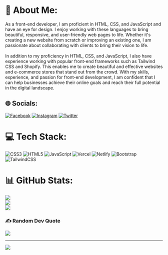 # 💫 About Me:
As a front-end developer, I am proficient in HTML, CSS, and JavaScript and have an eye for design. I enjoy working with these languages to bring beautiful, responsive, and user-friendly web pages to life. Whether it's creating a new website from scratch or improving an existing one, I am passionate about collaborating with clients to bring their vision to life.<br><br>In addition to my proficiency in HTML, CSS, and JavaScript, I also have experience working with popular front-end frameworks such as Tailwind CSS and Shopify. This enables me to create beautiful and effective websites and e-commerce stores that stand out from the crowd. With my skills, experience, and passion for front-end development, I am confident that I can help businesses achieve their online goals and reach their full potential in the digital landscape.


## 🌐 Socials:
[![Facebook](https://img.shields.io/badge/Facebook-%231877F2.svg?logo=Facebook&logoColor=white)](https://facebook.com/nahal.dossani) [![Instagram](https://img.shields.io/badge/Instagram-%23E4405F.svg?logo=Instagram&logoColor=white)](https://instagram.com/nahal.dossani) [![Twitter](https://img.shields.io/badge/Twitter-%231DA1F2.svg?logo=Twitter&logoColor=white)](https://twitter.com/DossaniNahal) 

# 💻 Tech Stack:
![CSS3](https://img.shields.io/badge/css3-%231572B6.svg?style=for-the-badge&logo=css3&logoColor=white) ![HTML5](https://img.shields.io/badge/html5-%23E34F26.svg?style=for-the-badge&logo=html5&logoColor=white) ![JavaScript](https://img.shields.io/badge/javascript-%23323330.svg?style=for-the-badge&logo=javascript&logoColor=%23F7DF1E) ![Vercel](https://img.shields.io/badge/vercel-%23000000.svg?style=for-the-badge&logo=vercel&logoColor=white) ![Netlify](https://img.shields.io/badge/netlify-%23000000.svg?style=for-the-badge&logo=netlify&logoColor=#00C7B7) ![Bootstrap](https://img.shields.io/badge/bootstrap-%23563D7C.svg?style=for-the-badge&logo=bootstrap&logoColor=white) ![TailwindCSS](https://img.shields.io/badge/tailwindcss-%2338B2AC.svg?style=for-the-badge&logo=tailwind-css&logoColor=white)
# 📊 GitHub Stats:
![](https://github-readme-stats.vercel.app/api?username=nahaldossani&theme=chartreuse-dark&hide_border=false&include_all_commits=true&count_private=false)<br/>
![](https://github-readme-streak-stats.herokuapp.com/?user=nahaldossani&theme=chartreuse-dark&hide_border=false)<br/>
![](https://github-readme-stats.vercel.app/api/top-langs/?username=nahaldossani&theme=chartreuse-dark&hide_border=false&include_all_commits=true&count_private=false&layout=compact)

### ✍️ Random Dev Quote
![](https://quotes-github-readme.vercel.app/api?type=horizontal&theme=radical)

---
[![](https://visitcount.itsvg.in/api?id=nahaldossani&icon=3&color=3)](https://visitcount.itsvg.in)

<!-- Proudly created with GPRM ( https://gprm.itsvg.in ) -->
